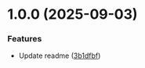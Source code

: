 # 1.0.0 (2025-09-03)


### Features

* Update readme ([3b1dfbf](https://github.com/zacharysnewman/magical-method-debugger/commit/3b1dfbf23f20b227e0531b3d2352082b7f8a0351))
